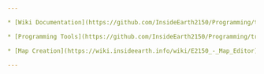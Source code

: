 ```yaml
---

* [Wiki Documentation](https://github.com/InsideEarth2150/Programming/tree/main/Tools)

* [Programming Tools](https://github.com/InsideEarth2150/Programming/tree/main/Tools)

* [Map Creation](https://wiki.insideearth.info/wiki/E2150_-_Map_Editor)

---
```


